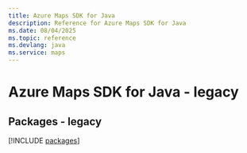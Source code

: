 ```yaml
---
title: Azure Maps SDK for Java
description: Reference for Azure Maps SDK for Java
ms.date: 08/04/2025
ms.topic: reference
ms.devlang: java
ms.service: maps
---
```

# Azure Maps SDK for Java - legacy
## Packages - legacy
[!INCLUDE [packages](maps-index.md)]